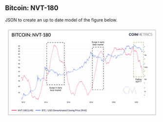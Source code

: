 ## Bitcoin: NVT-180

JSON to create an up to date model of the figure below. 

![BTC](./Bitcoin_NVT-180-annotated.png)